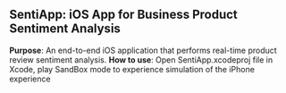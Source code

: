 
## **SentiApp: iOS App for Business Product Sentiment Analysis**
**Purpose**: An end-to-end iOS application that performs real-time product review sentiment analysis.
**How to use**: Open SentiApp.xcodeproj file in Xcode, play SandBox mode to experience simulation of the iPhone experience
